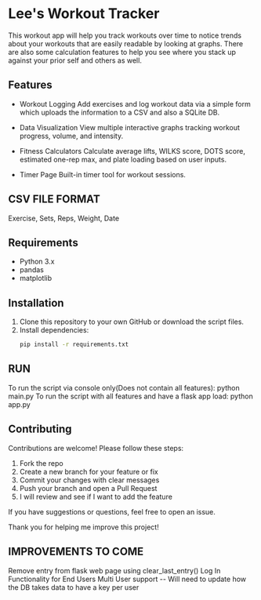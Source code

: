 # Lee's Workout Tracker

This workout app will help you track workouts over time to notice trends about your workouts that are easily readable by looking at graphs.
There are also some calculation features to help you see where you stack up against your prior self and others as well. 

## Features
- Workout Logging
Add exercises and log workout data via a simple form which uploads the information to a CSV and also a SQLite DB.

- Data Visualization
View multiple interactive graphs tracking workout progress, volume, and intensity.

- Fitness Calculators
Calculate average lifts, WILKS score, DOTS score, estimated one-rep max, and plate loading based on user inputs.

- Timer Page
Built-in timer tool for workout sessions.

## CSV FILE FORMAT
Exercise, Sets, Reps, Weight, Date

## Requirements
- Python 3.x
- pandas
- matplotlib

## Installation

1. Clone this repository to your own GitHub or download the script files.
2. Install dependencies:
   ```bash (While in terminal)
   pip install -r requirements.txt
## RUN
To run the script via console only(Does not contain all features): python main.py
To run the script with all features and have a flask app load: python app.py

## Contributing

Contributions are welcome! Please follow these steps:

1. Fork the repo  
2. Create a new branch for your feature or fix  
3. Commit your changes with clear messages  
4. Push your branch and open a Pull Request  
5. I will review and see if I want to add the feature

If you have suggestions or questions, feel free to open an issue.

Thank you for helping me improve this project!


## IMPROVEMENTS TO COME ##
Remove entry from flask web page using clear_last_entry()
Log In Functionality for End Users
Multi User support -- Will need to update how the DB takes data to have a key per user

